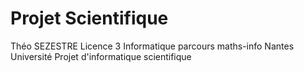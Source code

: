 # Projet Scientifique

Théo SEZESTRE
Licence 3 Informatique parcours maths-info
Nantes Université
Projet d'informatique scientifique



